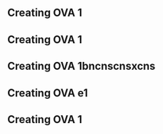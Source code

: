 ## Creating OVA 1

## Creating OVA  1

## Creating OVA 1bncnscnsxcns

## Creating OVA  e1

## Creating OVA 1